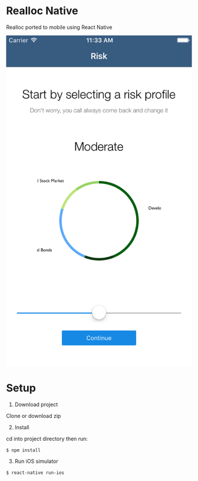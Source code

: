 # Realloc Native

Realloc ported to mobile using React Native

![ReallocNative](assets/ReallocNative.png)

# Setup

1. Download project

  Clone or download zip

2. Install

  cd into project directory then run:

  ```
  $ npm install

  ```

3. Run iOS simulator

  ```
  $ react-native run-ios

  ```
